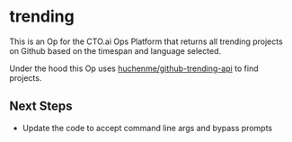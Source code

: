 # trending
This is an Op for the CTO.ai Ops Platform that returns all trending projects on Github based on the timespan and language selected. 

Under the hood this Op uses [huchenme/github-trending-api](https://github.com/huchenme/github-trending-api) to find projects.

## Next Steps
- Update the code to accept command line args and bypass prompts

